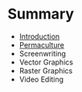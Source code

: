 # Summary

* [Introduction](README.md)
* [Permaculture](permaculture.md)
* Screenwriting
* Vector Graphics
* Raster Graphics
* Video Editing

